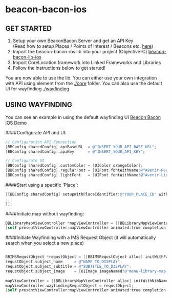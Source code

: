 # beacon-bacon-ios 

## GET STARTED

1. Setup your own BeaconBacon Server and get an API Key<br>(Read how to setup Places / Points of Interest / Beacons etc. [here](https://github.com/nosuchagency/beacon-bacon))
2. Import the beacon-bacon-ios lib into your project (Objective-C) [beacon-bacon-lib-ios](https://github.com/mustachedk/beacon-bacon-ios/tree/master/beacon-bacon-lib-ios)
3. Import CoreLocation.framework into Linked Frameworks and Libraries
4. Follow the instructions below to get started!

You are now able to use the lib. 
You can either use your own integration with API using element from the [./core](https://github.com/mustachedk/beacon-bacon-ios/tree/master/beacon-bacon-lib-ios/core) folder.
You can also use the default UI for wayfinding [./wayfinding](https://github.com/mustachedk/beacon-bacon-ios/tree/master/beacon-bacon-lib-ios/wayfinding)

## USING WAYFINDING

You can see an example in using the default wayfinding UI [Beacon Bacon IOS Demo](https://github.com/mustachedk/beacon-bacon-ios-demo)

####Configurate API and UI:
```Objective-C
// Configuration API Connection
[BBConfig sharedConfig].apiBaseURL  = @"INSERT_YOUR_API_BASE_URL";
[BBConfig sharedConfig].apiKey      = @"INSERT_YOUR_API_KEY";

// Configurate UI
[BBConfig sharedConfig].customColor = [UIColor orangeColor];
[BBConfig sharedConfig].regularFont = [UIFont fontWithName:@"Avenir-Regular" size:16];
[BBConfig sharedConfig].lightFont   = [UIFont fontWithName:@"Avenir-Light" size:16];
```

####Start using a specific 'Place':
```Objective-C
[[BBConfig sharedConfig] setupWithPlaceIdentifier:@"YOUR_PLACE_ID" withCompletion:^(NSString *placeIdentifier, NSError *error) { 
...
}];
```

####Initiate map without wayfinding:
```Objective-C
BBLibraryMapViewController *mapViewController = [[BBLibraryMapViewController alloc] initWithNibName:@"BBLibraryMapViewController" bundle:nil];
[self presentViewController:mapViewController animated:true completion:nil];
```

####Initiate Wayfinding with a IMS Request Object (it will automatically search when you select a new place)
```Objective-C

BBIMSRequstObject *requstObject = [[BBIMSRequstObject alloc] initWithFaustId:@"50631494"];
requstObject.subject_name     = @"NAME_TO_DISPLAY";
requstObject.subject_subtitle = @"SUBTITLE_TO_DISPLAY";
requstObject.subject_image    = [UIImage imageNamed:@"menu-library-map-icon"]; // Or any other icon you want it to display, eg. a book/video/tape etc.
    
mapViewController = [[BBLibraryMapViewController alloc] initWithNibName:@"BBLibraryMapViewController" bundle:nil];
mapViewController.wayfindingRequstObject = requstObject;
[self presentViewController:mapViewController animated:true completion:nil];
```


